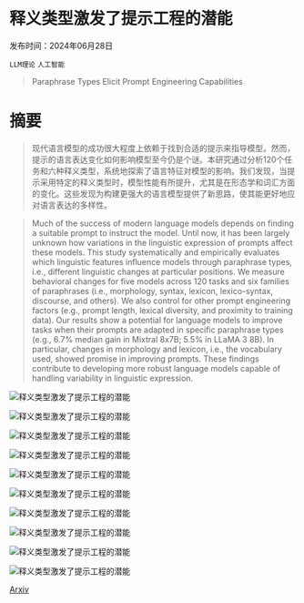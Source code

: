 # 释义类型激发了提示工程的潜能

发布时间：2024年06月28日

`LLM理论` `人工智能`

> Paraphrase Types Elicit Prompt Engineering Capabilities

# 摘要

> 现代语言模型的成功很大程度上依赖于找到合适的提示来指导模型。然而，提示的语言表达变化如何影响模型至今仍是个谜。本研究通过分析120个任务和六种释义类型，系统地探索了语言特征对模型的影响。我们发现，当提示采用特定的释义类型时，模型性能有所提升，尤其是在形态学和词汇方面的变化。这些发现为构建更强大的语言模型提供了新思路，使其能更好地应对语言表达的多样性。

> Much of the success of modern language models depends on finding a suitable prompt to instruct the model. Until now, it has been largely unknown how variations in the linguistic expression of prompts affect these models. This study systematically and empirically evaluates which linguistic features influence models through paraphrase types, i.e., different linguistic changes at particular positions. We measure behavioral changes for five models across 120 tasks and six families of paraphrases (i.e., morphology, syntax, lexicon, lexico-syntax, discourse, and others). We also control for other prompt engineering factors (e.g., prompt length, lexical diversity, and proximity to training data). Our results show a potential for language models to improve tasks when their prompts are adapted in specific paraphrase types (e.g., 6.7% median gain in Mixtral 8x7B; 5.5% in LLaMA 3 8B). In particular, changes in morphology and lexicon, i.e., the vocabulary used, showed promise in improving prompts. These findings contribute to developing more robust language models capable of handling variability in linguistic expression.

![释义类型激发了提示工程的潜能](../../../paper_images/2406.19898/x1.png)

![释义类型激发了提示工程的潜能](../../../paper_images/2406.19898/teaser_method.png)

![释义类型激发了提示工程的潜能](../../../paper_images/2406.19898/gain_loss_paraphrase_groups.png)

![释义类型激发了提示工程的潜能](../../../paper_images/2406.19898/gain_loss_by_task_categories.png)

![释义类型激发了提示工程的潜能](../../../paper_images/2406.19898/x2.png)

![释义类型激发了提示工程的潜能](../../../paper_images/2406.19898/lexical_richness.png)

![释义类型激发了提示工程的潜能](../../../paper_images/2406.19898/x3.png)

![释义类型激发了提示工程的潜能](../../../paper_images/2406.19898/x4.png)

![释义类型激发了提示工程的潜能](../../../paper_images/2406.19898/gain_loss_by_paraphrase_types.png)

![释义类型激发了提示工程的潜能](../../../paper_images/2406.19898/llama_scale_comparison.png)

[Arxiv](https://arxiv.org/abs/2406.19898)